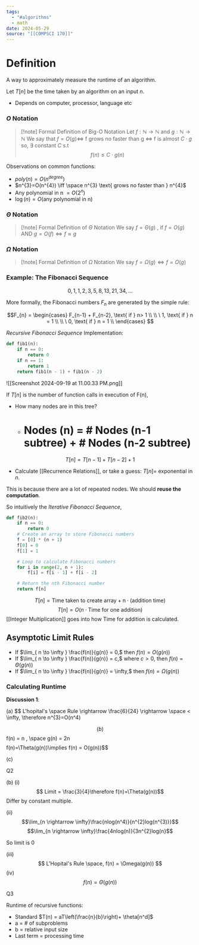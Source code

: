 ```yaml
---
tags:
  - "#algorithms"
  - math
date: 2024-05-29
source: "[[COMPSCI 170]]"
---
```

# Definition

A way to approximately measure the runtime of an algorithm. 

Let $T[n]$ be the time taken by an algorithm on an input $n$.
- Depends on computer, processor, language etc


### $O$ Notation

>[!note] Formal Definition of Big-O Notation
>Let $f:\mathbb{N}\rightarrow\mathbb{N}$ and $g:\mathbb{N}\rightarrow\mathbb{N}$
>We say that $f = O(g) \iff$ f grows no faster than g $\iff$ f is almost $C \cdot g$ so, $\exists$ constant $C$ s.t $$f(n) \le C \cdot g(n)$$

Observations on common functions:
- $poly(n) = O(n^{degree})$
- $n^{3}=O(n^{4}) \iff \space n^{3} \text{ grows no faster than } n^{4}$
- Any polynomial in n $= O(2^{n})$
- $\log(n) = O(\text{any polynomial in n})$


### $\Theta$ Notation

>[!note] Formal Definition of $\Theta$ Notation
>We say $f=\Theta(g)$ ,
>if $f=O(g)$ AND $g=O(f) \iff f\approx g$


### $\Omega$ Notation

>[!note] Formal Definition of $\Omega$ Notation
>We say $f=\Omega(g) \iff f = O(g)$ 


### Example: The Fibonacci Sequence

$$0, 1, 1, 2, 3, 5, 8, 13, 21, 34, . . .$$

 More formally, the Fibonacci numbers $F_n$ are generated by the simple rule:

$$F_{n} = 
\begin{cases} 
      F_{n-1} + F_{n-2}, \text{ if } n> 1 \\ \\
\
      1, \text{ if } n = 1 \\ \\
\
      0, \text{ if } n = 1 \\
   \end{cases}
$$

_Recursive Fibonacci Sequence_ Implementation:

```python
def fib1(n):
    if n == 0:
        return 0
    if n == 1:
        return 1
    return fib1(n - 1) + fib1(n - 2)

```

![[Screenshot 2024-09-19 at 11.00.33 PM.png]]

If $T[n]$ is the number of function calls in execution of F(n),

- How many nodes are in this tree? 
	-  # Nodes (n) = # Nodes (n-1 subtree) + # Nodes (n-2 subtree)

$$T[n] = T[n-1] +T[n-2]+1$$

- Calculate [[Recurrence Relations]], or take a guess: $T[n] =$ exponential in $n$.

This is because there are a lot of repeated nodes. We should __reuse the computation__.

So intuitively the _Iterative Fibonacci Sequence_,

```python
def fib2(n):
    if n == 0:
        return 0
    # Create an array to store Fibonacci numbers
    f = [0] * (n + 1)
    f[0] = 0
    f[1] = 1

    # Loop to calculate Fibonacci numbers
    for i in range(2, n + 1):
        f[i] = f[i - 1] + f[i - 2]

    # Return the nth Fibonacci number
    return f[n]
```

$$T[n] = \text{Time taken to create array} + \text{n} \cdot \text{(addition time)}$$
$$T[n] = O(n \cdot \text{Time for one addition})$$[[Integer Multiplication]] goes into how Time for addition is calculated.

## Asymptotic Limit Rules

- If $\lim_{ n \to \infty } \frac{f(n)}{g(n)} = 0,$ then $f(n) = O(g(n))$
- If $\lim_{ n \to \infty } \frac{f(n)}{g(n)} = c,$ where $c \gt 0,$ then $f(n) = \Theta(g(n))$
- If $\lim_{ n \to \infty } \frac{f(n)}{g(n)} = \infty,$ then $f(n) = \Omega(g(n))$



### Calculating Runtime

__Discussion 1__:
 
 (a) $$
 L'hopital's \space Rule \rightarrow \frac{6}{24}
 \rightarrow \space < \infty, \therefore n^{3}=O(n^4)

$$
(b) 
$$
f(n) = n
, \space
g(n) = 2n
$$
$$f(n)=\Theta(g(n))\implies f(n) = O(g(n))$$


(c)

Q2

(b)
(i)$$
Limit = \frac{3}{4}\therefore f(n)=\Theta(g(n))$$
Differ by constant multiple.

(ii)$$\lim_{n \rightarrow \infty}\frac{nlog(n^4)}{n^{2}log(n^{3)}}$$
$$\lim_{n \rightarrow \infty}\frac{4nlog(n)}{3n^{2}log(n}$$



So limit is 0

(iii) $$
L'Hopital's Rule \space,
f(n) = \Omega(g(n))
$$
(iv)
$$f(n) = \Theta (g(n))$$

Q3 

Runtime of recursive functions:

- Standard $T(n) = aT\left(\frac{n}{b}\right)+ \theta[n^d]$
- a = # of subproblems
- b = relative input size
- Last term = processing time


